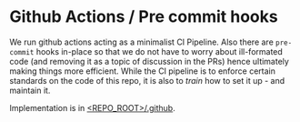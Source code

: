 # Github Actions / Pre commit hooks

We run github actions acting as a minimalist CI Pipeline. Also there are `pre-commit` hooks in-place
so that we do not have to worry about ill-formated code (and removing it as a topic of discussion in the PRs)
hence ultimately making things more efficient.
While the CI pipeline is to enforce certain standards on the code of this repo, it is also to _train_ how to
set it up - and maintain it.

Implementation is in [<REPO_ROOT>/.github](../../.github).